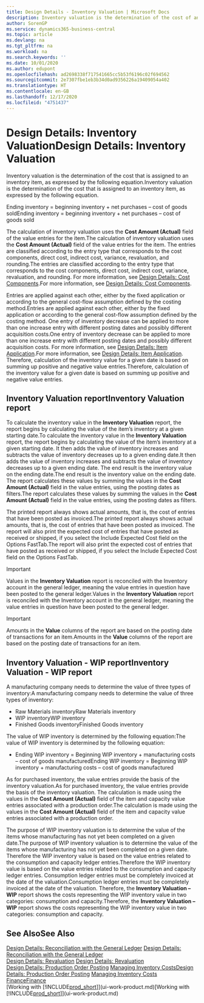 ```yaml
---
title: Design Details - Inventory Valuation | Microsoft Docs
description: Inventory valuation is the determination of the cost of an inventory item.
author: SorenGP
ms.service: dynamics365-business-central
ms.topic: article
ms.devlang: na
ms.tgt_pltfrm: na
ms.workload: na
ms.search.keywords: ''
ms.date: 10/01/2020
ms.author: edupont
ms.openlocfilehash: ad2698338f717541665cc5b53f6196c02f694562
ms.sourcegitcommit: 2e7307fbe1eb3b34d0ad9356226a19409054a402
ms.translationtype: HT
ms.contentlocale: en-GB
ms.lasthandoff: 12/17/2020
ms.locfileid: "4751437"
---
```

# <a name="design-details-inventory-valuation"></a><span data-ttu-id="9f9e2-103">Design Details: Inventory Valuation</span><span class="sxs-lookup"><span data-stu-id="9f9e2-103">Design Details: Inventory Valuation</span></span>
<span data-ttu-id="9f9e2-104">Inventory valuation is the determination of the cost that is assigned to an inventory item, as expressed by the following equation.</span><span class="sxs-lookup"><span data-stu-id="9f9e2-104">Inventory valuation is the determination of the cost that is assigned to an inventory item, as expressed by the following equation.</span></span>  

<span data-ttu-id="9f9e2-105">Ending inventory = beginning inventory + net purchases – cost of goods sold</span><span class="sxs-lookup"><span data-stu-id="9f9e2-105">Ending inventory = beginning inventory + net purchases – cost of goods sold</span></span>  

<span data-ttu-id="9f9e2-106">The calculation of inventory valuation uses the **Cost Amount (Actual)** field of the value entries for the item.</span><span class="sxs-lookup"><span data-stu-id="9f9e2-106">The calculation of inventory valuation uses the **Cost Amount (Actual)** field of the value entries for the item.</span></span> <span data-ttu-id="9f9e2-107">The entries are classified according to the entry type that corresponds to the cost components, direct cost, indirect cost, variance, revaluation, and rounding.</span><span class="sxs-lookup"><span data-stu-id="9f9e2-107">The entries are classified according to the entry type that corresponds to the cost components, direct cost, indirect cost, variance, revaluation, and rounding.</span></span> <span data-ttu-id="9f9e2-108">For more information, see [Design Details: Cost Components](design-details-cost-components.md).</span><span class="sxs-lookup"><span data-stu-id="9f9e2-108">For more information, see [Design Details: Cost Components](design-details-cost-components.md).</span></span>  

<span data-ttu-id="9f9e2-109">Entries are applied against each other, either by the fixed application or according to the general cost-flow assumption defined by the costing method.</span><span class="sxs-lookup"><span data-stu-id="9f9e2-109">Entries are applied against each other, either by the fixed application or according to the general cost-flow assumption defined by the costing method.</span></span> <span data-ttu-id="9f9e2-110">One entry of inventory decrease can be applied to more than one increase entry with different posting dates and possibly different acquisition costs.</span><span class="sxs-lookup"><span data-stu-id="9f9e2-110">One entry of inventory decrease can be applied to more than one increase entry with different posting dates and possibly different acquisition costs.</span></span> <span data-ttu-id="9f9e2-111">For more information, see [Design Details: Item Application](design-details-item-application.md).</span><span class="sxs-lookup"><span data-stu-id="9f9e2-111">For more information, see [Design Details: Item Application](design-details-item-application.md).</span></span> <span data-ttu-id="9f9e2-112">Therefore, calculation of the inventory value for a given date is based on summing up positive and negative value entries.</span><span class="sxs-lookup"><span data-stu-id="9f9e2-112">Therefore, calculation of the inventory value for a given date is based on summing up positive and negative value entries.</span></span>  

## <a name="inventory-valuation-report"></a><span data-ttu-id="9f9e2-113">Inventory Valuation report</span><span class="sxs-lookup"><span data-stu-id="9f9e2-113">Inventory Valuation report</span></span>  
<span data-ttu-id="9f9e2-114">To calculate the inventory value in the **Inventory Valuation** report, the report begins by calculating the value of the item’s inventory at a given starting date.</span><span class="sxs-lookup"><span data-stu-id="9f9e2-114">To calculate the inventory value in the **Inventory Valuation** report, the report begins by calculating the value of the item’s inventory at a given starting date.</span></span> <span data-ttu-id="9f9e2-115">It then adds the value of inventory increases and subtracts the value of inventory decreases up to a given ending date.</span><span class="sxs-lookup"><span data-stu-id="9f9e2-115">It then adds the value of inventory increases and subtracts the value of inventory decreases up to a given ending date.</span></span> <span data-ttu-id="9f9e2-116">The end result is the inventory value on the ending date.</span><span class="sxs-lookup"><span data-stu-id="9f9e2-116">The end result is the inventory value on the ending date.</span></span> <span data-ttu-id="9f9e2-117">The report calculates these values by summing the values in the **Cost Amount (Actual)** field in the value entries, using the posting dates as filters.</span><span class="sxs-lookup"><span data-stu-id="9f9e2-117">The report calculates these values by summing the values in the **Cost Amount (Actual)** field in the value entries, using the posting dates as filters.</span></span>  

<span data-ttu-id="9f9e2-118">The printed report always shows actual amounts, that is, the cost of entries that have been posted as invoiced.</span><span class="sxs-lookup"><span data-stu-id="9f9e2-118">The printed report always shows actual amounts, that is, the cost of entries that have been posted as invoiced.</span></span> <span data-ttu-id="9f9e2-119">The report will also print the expected cost of entries that have posted as received or shipped, if you select the Include Expected Cost field on the Options FastTab.</span><span class="sxs-lookup"><span data-stu-id="9f9e2-119">The report will also print the expected cost of entries that have posted as received or shipped, if you select the Include Expected Cost field on the Options FastTab.</span></span>  

> [!IMPORTANT]  
>  <span data-ttu-id="9f9e2-120">Values in the **Inventory Valuation** report is reconciled with the Inventory account in the general ledger, meaning the value entries in question have been posted to the general ledger.</span><span class="sxs-lookup"><span data-stu-id="9f9e2-120">Values in the **Inventory Valuation** report is reconciled with the Inventory account in the general ledger, meaning the value entries in question have been posted to the general ledger.</span></span>  

> [!IMPORTANT]  
>  <span data-ttu-id="9f9e2-121">Amounts in the **Value** columns of the report are based on the posting date of transactions for an item.</span><span class="sxs-lookup"><span data-stu-id="9f9e2-121">Amounts in the **Value** columns of the report are based on the posting date of transactions for an item.</span></span>  

## <a name="inventory-valuation---wip-report"></a><span data-ttu-id="9f9e2-122">Inventory Valuation - WIP report</span><span class="sxs-lookup"><span data-stu-id="9f9e2-122">Inventory Valuation - WIP report</span></span>  
<span data-ttu-id="9f9e2-123">A manufacturing company needs to determine the value of three types of inventory:</span><span class="sxs-lookup"><span data-stu-id="9f9e2-123">A manufacturing company needs to determine the value of three types of inventory:</span></span>  

* <span data-ttu-id="9f9e2-124">Raw Materials inventory</span><span class="sxs-lookup"><span data-stu-id="9f9e2-124">Raw Materials inventory</span></span>  
* <span data-ttu-id="9f9e2-125">WIP inventory</span><span class="sxs-lookup"><span data-stu-id="9f9e2-125">WIP inventory</span></span>  
* <span data-ttu-id="9f9e2-126">Finished Goods inventory</span><span class="sxs-lookup"><span data-stu-id="9f9e2-126">Finished Goods inventory</span></span>  

<span data-ttu-id="9f9e2-127">The value of WIP inventory is determined by the following equation:</span><span class="sxs-lookup"><span data-stu-id="9f9e2-127">The value of WIP inventory is determined by the following equation:</span></span>  

* <span data-ttu-id="9f9e2-128">Ending WIP inventory = Beginning WIP inventory + manufacturing costs – cost of goods manufactured</span><span class="sxs-lookup"><span data-stu-id="9f9e2-128">Ending WIP inventory = Beginning WIP inventory + manufacturing costs – cost of goods manufactured</span></span>  

<span data-ttu-id="9f9e2-129">As for purchased inventory, the value entries provide the basis of the inventory valuation.</span><span class="sxs-lookup"><span data-stu-id="9f9e2-129">As for purchased inventory, the value entries provide the basis of the inventory valuation.</span></span> <span data-ttu-id="9f9e2-130">The calculation is made using the values in the **Cost Amount (Actual)** field of the item and capacity value entries associated with a production order.</span><span class="sxs-lookup"><span data-stu-id="9f9e2-130">The calculation is made using the values in the **Cost Amount (Actual)** field of the item and capacity value entries associated with a production order.</span></span>  

<span data-ttu-id="9f9e2-131">The purpose of WIP inventory valuation is to determine the value of the items whose manufacturing has not yet been completed on a given date.</span><span class="sxs-lookup"><span data-stu-id="9f9e2-131">The purpose of WIP inventory valuation is to determine the value of the items whose manufacturing has not yet been completed on a given date.</span></span> <span data-ttu-id="9f9e2-132">Therefore the WIP inventory value is based on the value entries related to the consumption and capacity ledger entries.</span><span class="sxs-lookup"><span data-stu-id="9f9e2-132">Therefore the WIP inventory value is based on the value entries related to the consumption and capacity ledger entries.</span></span> <span data-ttu-id="9f9e2-133">Consumption ledger entries must be completely invoiced at the date of the valuation.</span><span class="sxs-lookup"><span data-stu-id="9f9e2-133">Consumption ledger entries must be completely invoiced at the date of the valuation.</span></span> <span data-ttu-id="9f9e2-134">Therefore, the **Inventory Valuation – WIP** report shows the costs representing the WIP inventory value in two categories: consumption and capacity.</span><span class="sxs-lookup"><span data-stu-id="9f9e2-134">Therefore, the **Inventory Valuation – WIP** report shows the costs representing the WIP inventory value in two categories: consumption and capacity.</span></span>  

## <a name="see-also"></a><span data-ttu-id="9f9e2-135">See Also</span><span class="sxs-lookup"><span data-stu-id="9f9e2-135">See Also</span></span>  
<span data-ttu-id="9f9e2-136">[Design Details: Reconciliation with the General Ledger](design-details-reconciliation-with-the-general-ledger.md) </span><span class="sxs-lookup"><span data-stu-id="9f9e2-136">[Design Details: Reconciliation with the General Ledger](design-details-reconciliation-with-the-general-ledger.md) </span></span>  
<span data-ttu-id="9f9e2-137">[Design Details: Revaluation](design-details-revaluation.md) </span><span class="sxs-lookup"><span data-stu-id="9f9e2-137">[Design Details: Revaluation](design-details-revaluation.md) </span></span>  
<span data-ttu-id="9f9e2-138">[Design Details: Production Order Posting](design-details-production-order-posting.md)
[Managing Inventory Costs](finance-manage-inventory-costs.md)</span><span class="sxs-lookup"><span data-stu-id="9f9e2-138">[Design Details: Production Order Posting](design-details-production-order-posting.md)
[Managing Inventory Costs](finance-manage-inventory-costs.md)</span></span>  
[<span data-ttu-id="9f9e2-139">Finance</span><span class="sxs-lookup"><span data-stu-id="9f9e2-139">Finance</span></span>](finance.md)  
<span data-ttu-id="9f9e2-140">[Working with [!INCLUDE[prod_short](includes/prod_short.md)]](ui-work-product.md)</span><span class="sxs-lookup"><span data-stu-id="9f9e2-140">[Working with [!INCLUDE[prod_short](includes/prod_short.md)]](ui-work-product.md)</span></span>
